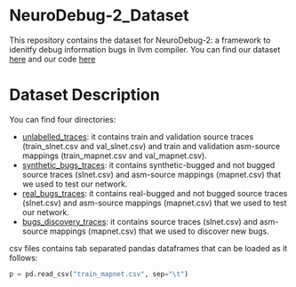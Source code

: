 # NeuroDebug-2_Dataset
This repository contains the dataset for NeuroDebug-2: a framework to idenitfy debug information bugs in llvm compiler. You can find our dataset [here](https://drive.google.com/drive/folders/1lEu7vHqIlgBpOe3WKC1a2cH769CQBudo?usp=sharing) and our code [here](https://github.com/FiorellaArtuso/NeuroDebug-2)

# Dataset Description
You can find four directories:
- [unlabelled_traces](https://drive.google.com/drive/folders/1Rrsq7dscfJflIXzMoOilJrqXH4ztPBIO?usp=sharing): it contains train and validation source traces (train_slnet.csv and val_slnet.csv) and train and validation asm-source mappings (train_mapnet.csv and val_mapnet.csv).
-  [synthetic_bugs_traces](https://drive.google.com/drive/folders/1ESYhab5W0ujqJLuQFe_QW63Oqe9dgKMJ?usp=sharing): it contains synthetic-bugged and not bugged source traces (slnet.csv) and asm-source mappings (mapnet.csv) that we used to test our network.
- [real_bugs_traces](https://drive.google.com/drive/folders/1FAY_uiNi3j3MXxzb1goTdXLnpJLPgv1Y?usp=sharing): it contains real-bugged and not bugged source traces (slnet.csv) and asm-source mappings (mapnet.csv) that we used to test our network.
- [bugs_discovery_traces](https://drive.google.com/drive/folders/1VxNkEnFvHgSKpEJ-aOIKQApQB-FYj4m4?usp=sharing): it contains  source traces (slnet.csv) and asm-source mappings (mapnet.csv) that we used to discover new bugs.

csv files contains tab separated pandas dataframes that can be loaded as it follows:
``` python
p = pd.read_csv("train_mapnet.csv", sep="\t")
```
